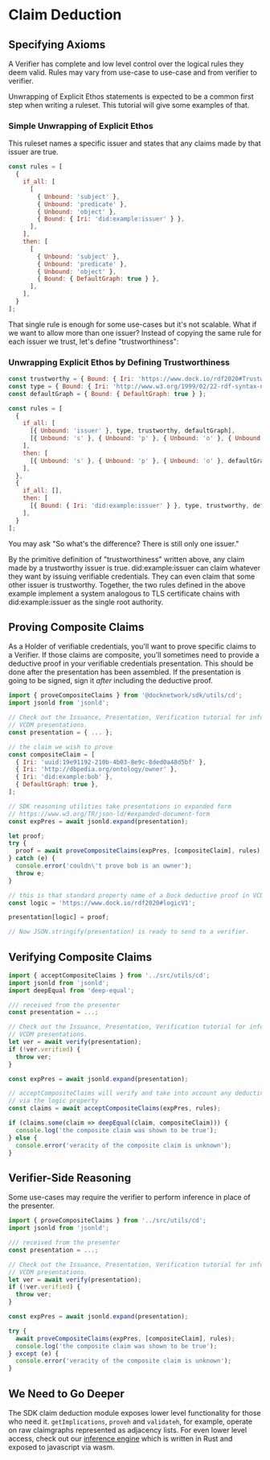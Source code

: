# Claim Deduction

## Specifying Axioms

A Verifier has complete and low level control over the logical rules they deem valid. Rules may vary from use-case to use-case and from verifier to verifier.

Unwrapping of Explicit Ethos statements is expected to be a common first step when writing a ruleset. This tutorial will give some examples of that.

### Simple Unwrapping of Explicit Ethos

This ruleset names a specific issuer and states that any claims made by that issuer are true.

```js
const rules = [
  {
    if_all: [
      [
        { Unbound: 'subject' },
        { Unbound: 'predicate' },
        { Unbound: 'object' },
        { Bound: { Iri: 'did:example:issuer' } },
      ],
    ],
    then: [
      [
        { Unbound: 'subject' },
        { Unbound: 'predicate' },
        { Unbound: 'object' },
        { Bound: { DefaultGraph: true } },
      ],
    ],
  }
];
```

That single rule is enough for some use-cases but it's not scalable. What if we want to allow more than one issuer? Instead of copying the same rule for each issuer we trust, let's define "trustworthiness":

### Unwrapping Explicit Ethos by Defining Trustworthiness

```js
const trustworthy = { Bound: { Iri: 'https://www.dock.io/rdf2020#Trustworthy' } };
const type = { Bound: { Iri: 'http://www.w3.org/1999/02/22-rdf-syntax-ns#type' } };
const defaultGraph = { Bound: { DefaultGraph: true } };

const rules = [
  {
    if_all: [
      [{ Unbound: 'issuer' }, type, trustworthy, defaultGraph],
      [{ Unbound: 's' }, { Unbound: 'p' }, { Unbound: 'o' }, { Unbound: 'issuer' }],
    ],
    then: [
      [{ Unbound: 's' }, { Unbound: 'p' }, { Unbound: 'o' }, defaultGraph],
    ],
  },
  {
    if_all: [],
    then: [
      [{ Bound: { Iri: 'did:example:issuer' } }, type, trustworthy, defaultGraph]
    ],
  }
];
```

You may ask "So what's the difference? There is still only one issuer."

By the primitive definition of "trustworthiness" written above, any claim made by a trustworthy issuer is true. did:example:issuer can claim whatever they want by issuing verifiable credentials. They can even claim that some other issuer is trustworthy. Together, the two rules defined in the above example implement a system analogous to TLS certificate chains with did:example:issuer as the single root authority.

## Proving Composite Claims

As a Holder of verifiable credentials, you'll want to prove specific claims to a Verifier. If those claims are composite, you'll sometimes need to provide a deductive proof in your verifiable credentials presentation. This should be done after the presentation has been assembled. If the presentation is going to be signed, sign it *after* including the deductive proof.

```js
import { proveCompositeClaims } from '@docknetwork/sdk/utils/cd';
import jsonld from 'jsonld';

// Check out the Issuance, Presentation, Verification tutorial for info on creating
// VCDM presentations.
const presentation = { ... };

// the claim we wish to prove
const compositeClaim = [
  { Iri: 'uuid:19e91192-210b-4b03-8e9c-8ded0a48d5bf' },
  { Iri: 'http://dbpedia.org/ontology/owner' },
  { Iri: 'did:example:bob' },
  { DefaultGraph: true },
];

// SDK reasoning utilities take presentations in expanded form
// https://www.w3.org/TR/json-ld/#expanded-document-form
const expPres = await jsonld.expand(presentation);

let proof;
try {
  proof = await proveCompositeClaims(expPres, [compositeClaim], rules);
} catch (e) {
  console.error('couldn\'t prove bob is an owner');
  throw e;
}

// this is that standard property name of a Dock deductive proof in VCDM presentation
const logic = 'https://www.dock.io/rdf2020#logicV1';

presentation[logic] = proof;

// Now JSON.stringify(presentation) is ready to send to a verifier.
```

## Verifying Composite Claims

```js
import { acceptCompositeClaims } from '../src/utils/cd';
import jsonld from 'jsonld';
import deepEqual from 'deep-equal';

/// received from the presenter
const presentation = ...;

// Check out the Issuance, Presentation, Verification tutorial for info on verifying
// VCDM presentations.
let ver = await verify(presentation);
if (!ver.verified) {
  throw ver;
}

const expPres = await jsonld.expand(presentation);

// acceptCompositeClaims will verify and take into account any deductive proof provided
// via the logic property
const claims = await acceptCompositeClaims(expPres, rules);

if (claims.some(claim => deepEqual(claim, compositeClaim))) {
  console.log('the composite claim was shown to be true');
} else {
  console.error('veracity of the composite claim is unknown');
}
```

## Verifier-Side Reasoning

Some use-cases may require the verifier to perform inference in place of the presenter.

```js
import { proveCompositeClaims } from '../src/utils/cd';
import jsonld from 'jsonld';

/// received from the presenter
const presentation = ...;

// Check out the Issuance, Presentation, Verification tutorial for info on verifying
// VCDM presentations.
let ver = await verify(presentation);
if (!ver.verified) {
  throw ver;
}

const expPres = await jsonld.expand(presentation);

try {
  await proveCompositeClaims(expPres, [compositeClaim], rules);
  console.log('the composite claim was shown to be true');
} except (e) {
  console.error('veracity of the composite claim is unknown');
}
```

## We Need to Go Deeper

The SDK claim deduction module exposes lower level functionality for those who need it. `getImplications`, `proveh` and `validateh`, for example, operate on raw claimgraphs represented as adjacency lists. For even lower level access, check out our [inference engine](https://github.com/docknetwork/rify) which is written in Rust and exposed to javascript via wasm.
